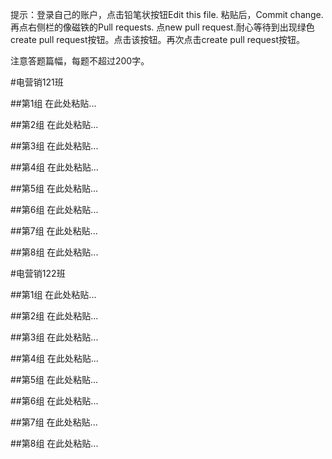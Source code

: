 提示：登录自己的账户，点击铅笔状按钮Edit this file. 粘贴后，Commit change. 再点右侧栏的像磁铁的Pull requests. 点new pull request.耐心等待到出现绿色create pull request按钮。点击该按钮。再次点击create pull request按钮。

注意答题篇幅，每题不超过200字。

#电营销121班

##第1组
在此处粘贴...

##第2组
在此处粘贴...

##第3组
在此处粘贴...

##第4组
在此处粘贴...

##第5组
在此处粘贴...

##第6组
在此处粘贴...

##第7组
在此处粘贴...

##第8组
在此处粘贴...

#电营销122班

##第1组
在此处粘贴...

##第2组
在此处粘贴...

##第3组
在此处粘贴...

##第4组
在此处粘贴...

##第5组
在此处粘贴...

##第6组
在此处粘贴...

##第7组
在此处粘贴...

##第8组
在此处粘贴...
